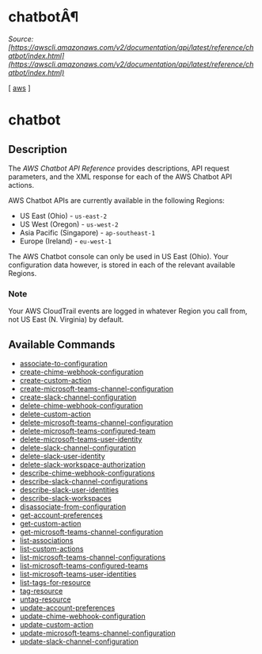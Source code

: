 # chatbotÂ¶

*Source: [https://awscli.amazonaws.com/v2/documentation/api/latest/reference/chatbot/index.html](https://awscli.amazonaws.com/v2/documentation/api/latest/reference/chatbot/index.html)*

[ [aws](https://awscli.amazonaws.com/v2/documentation/api/latest/reference/index.html#cli-aws) ]

# chatbot

## Description

The *AWS Chatbot API Reference* provides descriptions, API request parameters, and the XML response for each of the AWS Chatbot API actions.

AWS Chatbot APIs are currently available in the following Regions:

- US East (Ohio) - `us-east-2`
- US West (Oregon) - `us-west-2`
- Asia Pacific (Singapore) - `ap-southeast-1`
- Europe (Ireland) - `eu-west-1`

The AWS Chatbot console can only be used in US East (Ohio). Your configuration data however, is stored in each of the relevant available Regions.

### Note

Your AWS CloudTrail events are logged in whatever Region you call from, not US East (N. Virginia) by default.

## Available Commands

- [associate-to-configuration](https://awscli.amazonaws.com/v2/documentation/api/latest/reference/chatbot/associate-to-configuration.html)
- [create-chime-webhook-configuration](https://awscli.amazonaws.com/v2/documentation/api/latest/reference/chatbot/create-chime-webhook-configuration.html)
- [create-custom-action](https://awscli.amazonaws.com/v2/documentation/api/latest/reference/chatbot/create-custom-action.html)
- [create-microsoft-teams-channel-configuration](https://awscli.amazonaws.com/v2/documentation/api/latest/reference/chatbot/create-microsoft-teams-channel-configuration.html)
- [create-slack-channel-configuration](https://awscli.amazonaws.com/v2/documentation/api/latest/reference/chatbot/create-slack-channel-configuration.html)
- [delete-chime-webhook-configuration](https://awscli.amazonaws.com/v2/documentation/api/latest/reference/chatbot/delete-chime-webhook-configuration.html)
- [delete-custom-action](https://awscli.amazonaws.com/v2/documentation/api/latest/reference/chatbot/delete-custom-action.html)
- [delete-microsoft-teams-channel-configuration](https://awscli.amazonaws.com/v2/documentation/api/latest/reference/chatbot/delete-microsoft-teams-channel-configuration.html)
- [delete-microsoft-teams-configured-team](https://awscli.amazonaws.com/v2/documentation/api/latest/reference/chatbot/delete-microsoft-teams-configured-team.html)
- [delete-microsoft-teams-user-identity](https://awscli.amazonaws.com/v2/documentation/api/latest/reference/chatbot/delete-microsoft-teams-user-identity.html)
- [delete-slack-channel-configuration](https://awscli.amazonaws.com/v2/documentation/api/latest/reference/chatbot/delete-slack-channel-configuration.html)
- [delete-slack-user-identity](https://awscli.amazonaws.com/v2/documentation/api/latest/reference/chatbot/delete-slack-user-identity.html)
- [delete-slack-workspace-authorization](https://awscli.amazonaws.com/v2/documentation/api/latest/reference/chatbot/delete-slack-workspace-authorization.html)
- [describe-chime-webhook-configurations](https://awscli.amazonaws.com/v2/documentation/api/latest/reference/chatbot/describe-chime-webhook-configurations.html)
- [describe-slack-channel-configurations](https://awscli.amazonaws.com/v2/documentation/api/latest/reference/chatbot/describe-slack-channel-configurations.html)
- [describe-slack-user-identities](https://awscli.amazonaws.com/v2/documentation/api/latest/reference/chatbot/describe-slack-user-identities.html)
- [describe-slack-workspaces](https://awscli.amazonaws.com/v2/documentation/api/latest/reference/chatbot/describe-slack-workspaces.html)
- [disassociate-from-configuration](https://awscli.amazonaws.com/v2/documentation/api/latest/reference/chatbot/disassociate-from-configuration.html)
- [get-account-preferences](https://awscli.amazonaws.com/v2/documentation/api/latest/reference/chatbot/get-account-preferences.html)
- [get-custom-action](https://awscli.amazonaws.com/v2/documentation/api/latest/reference/chatbot/get-custom-action.html)
- [get-microsoft-teams-channel-configuration](https://awscli.amazonaws.com/v2/documentation/api/latest/reference/chatbot/get-microsoft-teams-channel-configuration.html)
- [list-associations](https://awscli.amazonaws.com/v2/documentation/api/latest/reference/chatbot/list-associations.html)
- [list-custom-actions](https://awscli.amazonaws.com/v2/documentation/api/latest/reference/chatbot/list-custom-actions.html)
- [list-microsoft-teams-channel-configurations](https://awscli.amazonaws.com/v2/documentation/api/latest/reference/chatbot/list-microsoft-teams-channel-configurations.html)
- [list-microsoft-teams-configured-teams](https://awscli.amazonaws.com/v2/documentation/api/latest/reference/chatbot/list-microsoft-teams-configured-teams.html)
- [list-microsoft-teams-user-identities](https://awscli.amazonaws.com/v2/documentation/api/latest/reference/chatbot/list-microsoft-teams-user-identities.html)
- [list-tags-for-resource](https://awscli.amazonaws.com/v2/documentation/api/latest/reference/chatbot/list-tags-for-resource.html)
- [tag-resource](https://awscli.amazonaws.com/v2/documentation/api/latest/reference/chatbot/tag-resource.html)
- [untag-resource](https://awscli.amazonaws.com/v2/documentation/api/latest/reference/chatbot/untag-resource.html)
- [update-account-preferences](https://awscli.amazonaws.com/v2/documentation/api/latest/reference/chatbot/update-account-preferences.html)
- [update-chime-webhook-configuration](https://awscli.amazonaws.com/v2/documentation/api/latest/reference/chatbot/update-chime-webhook-configuration.html)
- [update-custom-action](https://awscli.amazonaws.com/v2/documentation/api/latest/reference/chatbot/update-custom-action.html)
- [update-microsoft-teams-channel-configuration](https://awscli.amazonaws.com/v2/documentation/api/latest/reference/chatbot/update-microsoft-teams-channel-configuration.html)
- [update-slack-channel-configuration](https://awscli.amazonaws.com/v2/documentation/api/latest/reference/chatbot/update-slack-channel-configuration.html)
